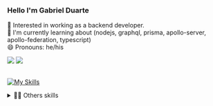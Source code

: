 ### Hello I'm Gabriel Duarte

🔭 Interested in working as a backend developer.<br />
🌱 I'm currently learning about (nodejs, graphql, prisma, apollo-server, apollo-federation, typescript)<br />
😄 Pronouns: he/his

<div> 
  <a href="https://www.linkedin.com/in/jdsgabriel" target="_blank"><img src="https://img.shields.io/badge/-LinkedIn-%230077B5?style=for-the-badge&logo=linkedin&logoColor=white" target="_blank"></a> 
    <a href = "mailto:jds.gabrielduarte@gmail.com"><img src="https://img.shields.io/badge/-Gmail-db4a39?style=for-the-badge&logo=gmail&logoColor=white" target="_blank">    </a>
    <br>
    <br>
</div>

[![My Skills](https://skillicons.dev/icons?i=nodejs,express,apollo,ts,graphql,prisma,docker,mysql,postgres)](https://skillicons.dev)
<br>

<details closed>
<summary>🐱‍💻 Others skills</summary>
<div>
[![My Skills](https://skillicons.dev/icons?i=angular,react,nextjs,ts,styledcomponents,html,css,bootstrap)](https://skillicons.dev)
  <a href="https://github.com/jdgabriel">
    <img height="180em" src="https://github-readme-stats.vercel.app/api?username=jdgabriel&show_icons=true&theme=merko&include_all_commits=true&count_private=true"/>
  </a>
</div>
</details>





